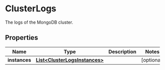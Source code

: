 

# ClusterLogs

The logs of the MongoDB cluster.
## Properties

| Name | Type | Description | Notes |
| ------------ | ------------- | ------------- | ------------- |
| **instances** | [**List&lt;ClusterLogsInstances&gt;**](ClusterLogsInstances.md) |  |  [optional] |


